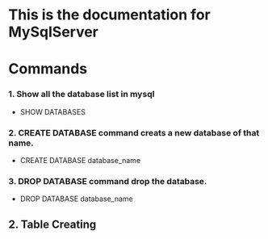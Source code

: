 # This is the documentation for MySqlServer

# Commands

### 1. Show all the database list in mysql

 - SHOW DATABASES

### 2. CREATE DATABASE command creats a new database of that name.

- CREATE DATABASE database_name

### 3. DROP DATABASE command drop the database.

- DROP DATABASE database_name

## 2. Table Creating



